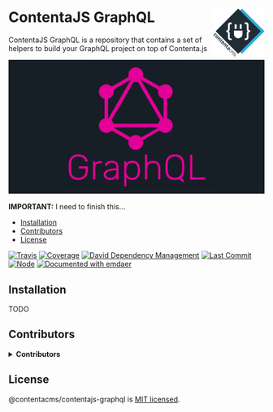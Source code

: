 <!--
  This file was generated by emdaer

  Its template can be found at .emdaer/README.emdaer.md
-->

<!--
  emdaerHash:20e833ffdb0f9cef996102cac0420315
-->

<h1 id="contentajs-graphql-img-align-right-src-logo-svg-alt-contenta-logo-title-contenta-logo-width-100-">ContentaJS GraphQL <img align="right" src="./logo.svg" alt="Contenta logo" title="Contenta logo" width="100"></h1>
<p>ContentaJS GraphQL is a repository that contains a set of helpers to build your
GraphQL project on top of Contenta.js</p>
<p align="center"><img src="./.emdaer/docs/assets/graphql.png" alt="GraphQL"></p>

<p><strong>IMPORTANT:</strong> I need to finish this…</p>
<!-- toc -->
<ul>
<li><a href="#installation">Installation</a></li>
<li><a href="#contributors">Contributors</a></li>
<li><a href="#license">License</a></li>
</ul>
<!-- tocstop -->
<p><a href="https://travis-ci.org/contentacms/contentajs-graphql/"><img src="https://img.shields.io/travis/contentacms/contentajs-graphql.svg?style=flat-square" alt="Travis"></a> <a href="https://coveralls.io/github/contentacms/contentajs-graphql/"><img src="https://img.shields.io/coveralls/github/contentacms/contentajs-graphql.svg?style=flat-square" alt="Coverage"></a> <a href="https://david-dm.org/contentacms/contentajs-graphql"><img src="https://img.shields.io/david/contentacms/contentajs-graphql.svg?style=flat-square" alt="David Dependency Management"></a> <a href="https://github.com/contentacms/contentajs-graphql"><img src="https://img.shields.io/github/last-commit/contentacms/contentajs-graphql.svg?style=flat-square" alt="Last Commit"></a> <a href="http://npmjs.com/package/@contentacms/contentajs-graphql"><img src="https://img.shields.io/node/v/@contentacms/contentajs-graphql.svg?style=flat-square" alt="Node"></a> <a href="https://github.com/emdaer/emdaer"><img src="https://img.shields.io/badge/📓-documented%20with%20emdaer-F06632.svg?style=flat-square" alt="Documented with emdaer"></a></p>
<h2 id="installation">Installation</h2>
<p>TODO</p>
<h2 id="contributors">Contributors</h2>
<details>
<summary><strong>Contributors</strong></summary><br>
<a title="Engineer and programmer focused on online applications." href="https://github.com/e0ipso">
  <img align="left" src="https://avatars0.githubusercontent.com/u/1140906?s=24">
</a>
<strong>Mateu Aguiló Bosch</strong>
<br><br>
</details>

<h2 id="license">License</h2>
<p>@contentacms/contentajs-graphql is <a href="./LICENSE">MIT licensed</a>.</p>
